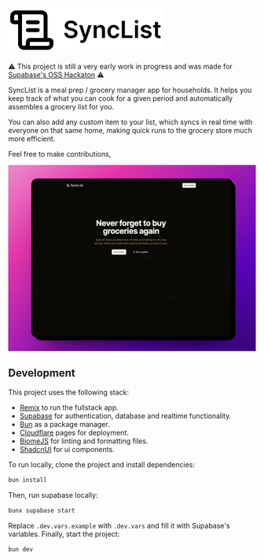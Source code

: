 <picture>
 <source media="(prefers-color-scheme: dark)" srcset="images/logo.png">
 <img alt="Show the synclist logo, with a scroll containing text and the word synclist" src="images/logo-black.png">
</picture>

⚠️ This project is still a very early work in progress and was made for [Supabase's OSS Hackaton](https://supabase.com/blog/supabase-oss-hackathon) ⚠️

SyncList is a meal prep / grocery manager app for households. It helps you keep track of what you can cook for a given period and automatically assembles a grocery list for you.

You can also add any custom item to your list, which syncs in real time with everyone on that same home, making quick runs to the grocery store much more efficient.

Feel free to make contributions,

![Landing Page Screenshot](images/landing.png)

## Development

This project uses the following stack:

- [Remix](https://remix.run/) to run the fullstack app.
- [Supabase](https://supabase.com/) for authentication, database and realtime functionality.
- [Bun](https://bun.sh/) as a package manager.
- [Cloudflare](https://pages.cloudflare.com/) pages for deployment.
- [BiomeJS](https://biomejs.dev/) for linting and formatting files.
- [ShadcnUI](https://ui.shadcn.com/) for ui components.

To run locally, clone the project and install dependencies:

```sh
bun install
```

Then, run supabase locally:

```sh
bunx supabase start
```

Replace `.dev.vars.example` with `.dev.vars` and fill it with Supabase's variables.
Finally, start the project:

```sh
bun dev
```
